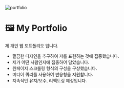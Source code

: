 ![portfolio](https://user-images.githubusercontent.com/93513959/153478280-f3322a83-c870-423c-a45c-cbb2bbc25536.JPG)

# 🖼 My Portfolio 
제 개인 웹 포트폴리오 입니다.
- 깔끔한 디자인을 추구하여 저를 표현하는 것에 집중했습니다.
- 제가 어떤 사람인지에 집중하여 담았습니다.
- 원페이지 스크롤링 형식의 구성을 구상했습니다.
- 미디어 쿼리를 사용하여 반응형을 지원합니다.
- 지속적인 유지/보수, 리펙토링 예정입니다.


